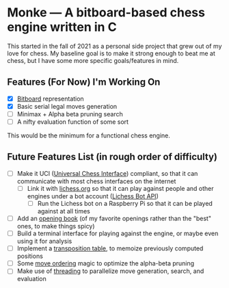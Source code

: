 # Monke — A bitboard-based chess engine written in C

This started in the fall of 2021 as a personal side project that grew out of my love for chess. My baseline goal is to make it strong enough to beat me at chess, but I have some more specific goals/features in mind.

## Features (For Now) I'm Working On
- [x] [Bitboard](https://www.chessprogramming.org/Bitboards) representation
- [x] Basic serial legal moves generation
- [ ] Minimax + Alpha beta pruning search
- [ ] A nifty evaluation function of some sort

This would be the minimum for a functional chess engine.

## Future Features List (in rough order of difficulty)
- [ ] Make it UCI ([Universal Chess Interface](http://wbec-ridderkerk.nl/html/UCIProtocol.html)) compliant, so that it can communicate with most chess interfaces on the internet
    - [ ] Link it with [lichess.org](http://lichess.org) so that it can play against people and other engines under a bot account ([Lichess Bot API](https://lichess.org/api#tag/Bot))
        - [ ] Run the Lichess bot on a Raspberry Pi so that it can be played against at all times
- [ ] Add an [opening book](https://www.chessprogramming.org/Opening_Book) (of my favorite openings rather than the "best" ones, to make things spicy)
- [ ] Build a terminal interface for playing against the engine, or maybe even using it for analysis
- [ ] Implement a [transposition table](https://www.chessprogramming.org/Transposition_Table), to memoize previously computed positions
- [ ] Some [move ordering](https://www.chessprogramming.org/Move_Ordering) magic to optimize the alpha-beta pruning
- [ ] Make use of [threading](https://en.wikipedia.org/wiki/Pthreads) to parallelize move generation, search, and evaluation